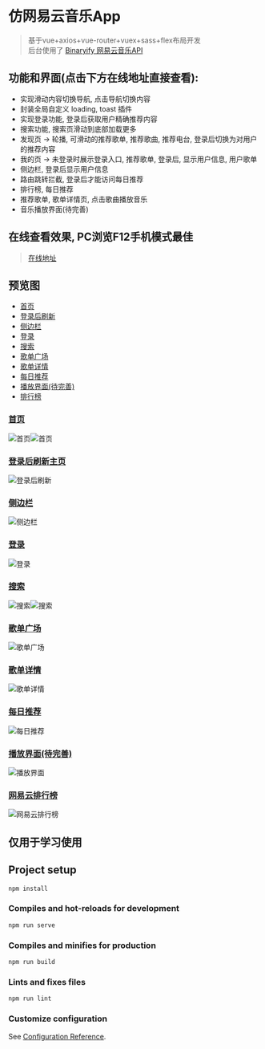 # 仿网易云音乐App
> 基于vue+axios+vue-router+vuex+sass+flex布局开发  
> 后台使用了 [Binaryify 网易云音乐API](https://github.com/Binaryify/NeteaseCloudMusicApi)

## 功能和界面(点击下方在线地址直接查看):
- 实现滑动内容切换导航, 点击导航切换内容
- 封装全局自定义 loading, toast 插件
- 实现登录功能, 登录后获取用户精确推荐内容
- 搜索功能, 搜索页滑动到底部加载更多
- 发现页 -> 轮播, 可滑动的推荐歌单, 推荐歌曲, 推荐电台, 登录后切换为对用户的推荐内容
- 我的页 -> 未登录时展示登录入口, 推荐歌单, 登录后, 显示用户信息, 用户歌单
- 侧边栏, 登录后显示用户信息
- 路由跳转拦截, 登录后才能访问每日推荐 
- 排行榜, 每日推荐
- 推荐歌单, 歌单详情页, 点击歌曲播放音乐
- 音乐播放界面(待完善)

## 在线查看效果, PC浏览F12手机模式最佳
> [在线地址](http://63.209.32.7:3001)  

## <a id="预览图">预览图</a>  
- [首页](#首页)  
- [登录后刷新](#登录后刷新)  
- [侧边栏](#侧边栏)  
- [登录](#登录)  
- [搜索](#搜索)  
- [歌单广场](#歌单广场)  
- [歌单详情](#歌单详情)  
- [每日推荐](#每日推荐)  
- [播放界面(待完善)](#播放界面)  
- [排行榜](#排行榜)  

### <a id="首页">[首页](#预览图)</a>
![首页](./preview/发现.PNG)![首页](./preview/我的.PNG)
### <a id="登录后刷新">[登录后刷新主页](#预览图)</a>
![登录后刷新](./preview/登录后刷新主页.PNG)
### <a id="侧边栏">[侧边栏](#预览图)</a> 
![侧边栏](./preview/侧边栏.PNG)
### <a id="登录">[登录](#预览图)</a>
![登录](./preview/登录.PNG)
### <a id="搜索">[搜索](#预览图)</a>
![搜索](./preview/搜索.PNG)![搜索](./preview/搜索1.PNG)
### <a id="歌单广场">[歌单广场](#预览图)</a>
![歌单广场](./preview/歌单广场.PNG)
### <a id="歌单详情">[歌单详情](#预览图)</a>
![歌单详情](./preview/歌单详情.PNG)
### <a id="每日推荐">[每日推荐](#预览图)</a>
![每日推荐](./preview/每日推荐歌曲.PNG)
### <a id="播放界面">[播放界面(待完善)](#预览图)</a>
![播放界面](./preview/播放界面.PNG)
### <a id="排行榜">[网易云排行榜](#预览图)</a>
![网易云排行榜](./preview/网易云排行榜.PNG)

## 仅用于学习使用

## Project setup
```
npm install
```

### Compiles and hot-reloads for development
```
npm run serve
```

### Compiles and minifies for production
```
npm run build
```

### Lints and fixes files
```
npm run lint
```

### Customize configuration
See [Configuration Reference](https://cli.vuejs.org/config/).
